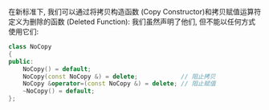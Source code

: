 在新标准下, 我们可以通过将拷贝构造函数 (Copy Constructor)和拷贝赋值运算符定义为删除的函数 (Deleted Function): 我们虽然声明了他们, 但不能以任何方式使用它们:

```cpp
class NoCopy
{
public:
    NoCopy() = default;
    NoCopy(const NoCopy &) = delete;            // 阻止拷贝
    NoCopy &operator=(const NoCopy &) = delete; // 阻止赋值
    ~NoCopy() = default;
};
```
